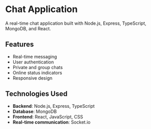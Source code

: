 # Chat Application

A real-time chat application built with Node.js, Express, TypeScript, MongoDB, and React.

## Features

- Real-time messaging
- User authentication
- Private and group chats
- Online status indicators
- Responsive design

## Technologies Used

- **Backend**: Node.js, Express, TypeScript
- **Database**: MongoDB
- **Frontend**: React, JavaScript, CSS
- **Real-time communication**: Socket.io

